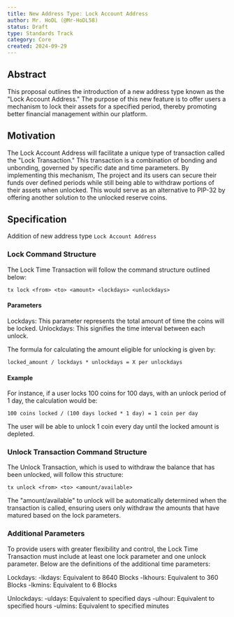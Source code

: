 ```yaml
---
title: New Address Type: Lock Account Address
author: Mr. HoDL (@Mr-HoDL58)
status: Draft
type: Standards Track
category: Core
created: 2024-09-29
---
```


## Abstract

This proposal outlines the introduction of a new address type known as the "Lock Account Address." The purpose 
of this new feature is to offer users a mechanism to lock their assets for a specified period, thereby 
promoting better financial management within our platform.

## Motivation

The Lock Account Address will facilitate a unique type of transaction called the "Lock Transaction." This 
transaction is a combination of bonding and unbonding, governed by specific date and time parameters. 
By implementing this mechanism, The project and its users can secure their funds over defined periods while 
still being able to withdraw portions of their assets when unlocked. This would serve as an alternative to 
PIP-32 by offering another solution to the unlocked reserve coins.

## Specification

Addition of new address type `Lock Account Address`

### Lock Command Structure

The Lock Time Transaction will follow the command structure outlined below:

`tx lock <from> <to> <amount> <lockdays> <unlockdays>`

#### Parameters

Lockdays: This parameter represents the total amount of time the coins will be locked.
Unlockdays: This signifies the time interval between each unlock.

The formula for calculating the amount eligible for unlocking is given by:

`locked_amount / lockdays * unlockdays = X per unlockdays`

#### Example

For instance, if a user locks 100 coins for 100 days, with an unlock period of 1 day, the calculation would be:

`100 coins locked / (100 days locked * 1 day) = 1 coin per day`

The user will be able to unlock 1 coin every day until the locked amount is depleted.

### Unlock Transaction Command Structure

The Unlock Transaction, which is used to withdraw the balance that has been unlocked, will follow this structure:

 `tx unlock <from> <to> <amount/available>`

The "amount/available" to unlock will be automatically determined when the transaction is called, ensuring users only withdraw the amounts that have matured based on the lock parameters.

### Additional Parameters

To provide users with greater flexibility and control, the Lock Time Transaction must include at least one lock parameter and one unlock parameter. Below are the definitions of the additional time parameters:

Lockdays:
    -lkdays: Equivalent to 8640 Blocks
    -lkhours: Equivalent to 360 Blocks
    -lkmins: Equivalent to 6 Blocks

Unlockdays:
    -uldays: Equivalent to specified days
    -ulhour: Equivalent to specified hours
    -ulmins: Equivalent to specified minutes


